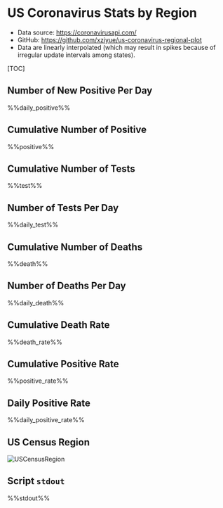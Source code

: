 # US Coronavirus Stats by Region

- Data source: https://coronavirusapi.com/
- GitHub: https://github.com/xziyue/us-coronavirus-regional-plot
- Data are linearly interpolated (which may result in spikes because of irregular update intervals among states). 

[TOC]

## Number of New Positive Per Day

%%daily_positive%%

## Cumulative Number of Positive

%%positive%%

## Cumulative Number of Tests

%%test%%

## Number of Tests Per Day

%%daily_test%%

## Cumulative Number of Deaths

%%death%%

## Number of Deaths Per Day

%%daily_death%%

## Cumulative Death Rate

%%death_rate%%

## Cumulative Positive Rate

%%positive_rate%%

## Daily Positive Rate

%%daily_positive_rate%%

## US Census Region

![USCensusRegion](https://upload.wikimedia.org/wikipedia/commons/f/f1/Census_Regions_and_Division_of_the_United_States.svg)

## Script `stdout`

%%stdout%%